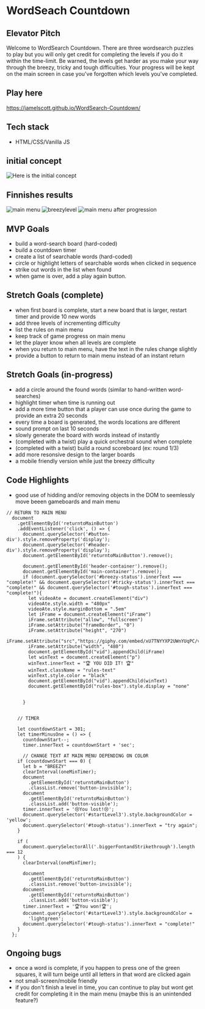 # WordSeach Countdown
## Elevator Pitch

Welcome to WordSearch Countdown. There are three wordsearch puzzles to play but you will only get credit for completing the levels if you do it within the time-limit. Be warned, the levels get harder as you make your way through the breezy, tricky and tough difficulties. Your progress will be kept on the main screen in case you've forgotten which levels you've completed.

## Play here
https://jamelscott.github.io/WordSearch-Countdown/


## Tech stack

* HTML/CSS/Vanilla JS

## initial concept
![Here is the initial concept](https://i.ibb.co/ByQLW71/IMG-5564-1-20.jpg)

## Finnishes results
![main menu](https://i.ibb.co/xShmWWw/w1.png)
![breezylevel](https://i.ibb.co/pZFQNTn/w2.png)
![main menu after progression](https://i.ibb.co/bgwnJs6/w3.png)

## MVP Goals

* build a word-search board (hard-coded)
* build a countdown timer
* create a list of searchable words (hard-coded)
* circle or highlight letters of searchable words when clicked in sequence
* strike out words in the list when found
* when game is over, add a play again button.

## Stretch Goals (complete)

* when first board is complete, start a new board that is larger, restart timer and provide 10 new words
* add three levels of incrementing difficulty
* list the rules on main menu
* keep track of game progress on main menu
* let the player know when all levels are complete
* when you return to main menu, have the text in the rules change slightly
* provide a button to return to main menu instead of an instant return

## Stretch Goals (in-progress)

* add a circle around the found words (similar to hand-written word-searches)
* highlight timer when time is running out
* add a more time button that a player can use once during the game to provide an extra 20 seconds
* every time a board is generated, the words locations are different
* sound prompt on last 10 seconds
* slowly generate the board with words instead of instantly
* (completed with a twist) play a quick orchestral sound when complete
* (completed with a twist) build a round scoreboard (ex: round 1/3)
* add more resonsive design to the larger boards
* a mobile friendly version while just the breezy difficulty


## Code Highlights

* good use of hidding and/or removing objects in the DOM to seemlessly move beeen gameboards and main menu
```
// RETURN TO MAIN MENU
  document
    .getElementById('returntoMainButton')
    .addEventListener('click', () => {
      document.querySelector('#button-div').style.removeProperty('display');
      document.querySelector('#header-div').style.removeProperty('display');
      document.getElementById('returntoMainButton').remove();

      document.getElementById('header-container').remove();
      document.getElementById('main-container').remove();
      if (document.querySelector('#breezy-status').innerText === "complete!" && document.querySelector('#tricky-status').innerText === "complete!" && document.querySelector('#tough-status').innerText === "complete!"){
        let videoAte = document.createElement("div")
        videoAte.style.width = "480px"
        videoAte.style.marginBottom = ".5em"
        let iFrame = document.createElement("iFrame")
        iFrame.setAttribute("allow", "fullscreen")
        iFrame.setAttribute("frameBorder", "0")
        iFrame.setAttribute("height", "270")
        iFrame.setAttribute("src","https://giphy.com/embed/xU7TNYYXP2UWnYUqPC/video")
        iFrame.setAttribute("width", "480")
        document.getElementById("vid").appendChild(iFrame)
        let winText = document.createElement("p")
        winText.innerText = "🏆 YOU DID IT! 🏆"
        winText.className = "rules-text"
        winText.style.color = "black"
        document.getElementById("vid").appendChild(winText)
        document.getElementById("rules-box").style.display = "none"

        
      }
```
```

    // TIMER
    
    let countdownStart = 301;
    let timerMinusOne = () => {
      countdownStart--;
      timer.innerText = countdownStart + 'sec';
      
      // CHANGE TEXT AT MAIN MENU DEPENDING ON COLOR
    if (countdownStart === 0) {
      let b = "BREEZY"
      clearInterval(oneMinTimer);
      document
        .getElementById('returntoMainButton')
        .classList.remove('button-invisible');
      document
        .getElementById('returntoMainButton')
        .classList.add('button-visible');
      timer.innerText = '😢You lost!😢';
      document.querySelector('#startLevel3').style.backgroundColor = 'yellow';
      document.querySelector('#tough-status').innerText = "try again";
    }

    if (
      document.querySelectorAll('.biggerFontandStrikethrough').length === 12
    ) {
      clearInterval(oneMinTimer);

      document
        .getElementById('returntoMainButton')
        .classList.remove('button-invisible');
      document
        .getElementById('returntoMainButton')
        .classList.add('button-visible');
      timer.innerText = '🏆You won!🏆';
      document.querySelector('#startLevel3').style.backgroundColor =
        'lightgreen';
      document.querySelector('#tough-status').innerText = "complete!"
    }
  };
```

## Ongoing bugs

* once a word is complete, if you happen to press one of the green squares, it will turn beige until all letters in that word are clicked again
* not small-screen/mobile friendly
* if you don't finish a level in time, you can continue to play but wont get credit for completing it in the main menu (maybe this is an unintended feature?)
